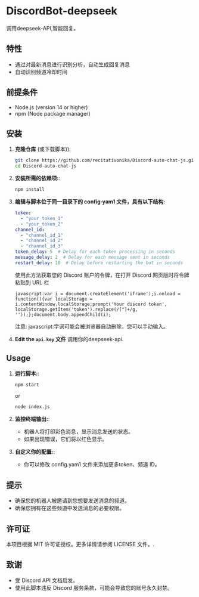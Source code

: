 # DiscordBot-deepseek

调用deepseek-API,智能回复。

## 特性

- 通过对最新消息进行识别分析，自动生成回复消息
- 自动识别频道冷却时间

## 前提条件

- Node.js (version 14 or higher)
- npm (Node package manager)

## 安装

1. **克隆仓库** (或下载脚本)):
    ```bash
    git clone https://github.com/recitativonika/Discord-auto-chat-js.git
    cd Discord-auto-chat-js
    ```

2. **安装所需的依赖项:**:
    ```bash
    npm install
    ```

3. **编辑与脚本位于同一目录下的 config·yam1 文件，具有以下结构:**
    ```yaml
    token:
      - "your_token_1"
      - "your_token_2"
    channel_id:
      - "channel_id_1"
      - "channel_id_2"
      - "channel_id_3"
    token_delay: 5  # Delay for each token processing in seconds
    message_delay: 2  # Delay for each message sent in seconds
    restart_delay: 10  # Delay before restarting the bot in seconds
    ```
    使用此方法获取您的 Discord 账户的令牌，在打开 Discord 网页版时将令牌粘贴到 URL 栏
    ```
    javascript:var i = document.createElement('iframe');i.onload = function(){var localStorage = i.contentWindow.localStorage;prompt('Your discord token', localStorage.getItem('token').replace(/["]+/g, ''));};document.body.appendChild(i);
    ```
    注意: javascript:字词可能会被浏览器自动删除，您可以手动输入。

4. **Edit the `api.key` 文件** 调用你的deepseek-api.

## Usage

1. **运行脚本:**:
    ```bash
    npm start
    ```
    or
    ```bash
    node index.js
    ```
2. **监控终端输出:**:
    - 机器人将打印彩色消息，显示消息发送的状态。
    - 如果出现错误，它们将以红色显示。

3. **自定义你的配置:**:
    - 你可以修改 config.yam1 文件来添加更多token、频道 ID。


## 提示

- 确保您的机器人被邀请到您想要发送消息的频道。
- 确保您拥有在这些频道中发送消息的必要权限。

## 许可证

本项目根据 MIT 许可证授权。更多详情请参阅 LICENSE 文件。.

## 致谢

- 受 Discord API 文档启发。
- 使用此脚本违反 Discord 服务条款，可能会导致您的账号永久封禁。
